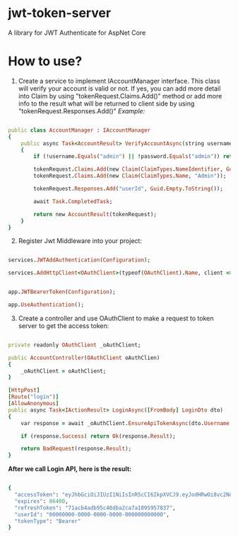 # jwt-token-server
A library for JWT Authenticate for AspNet Core

# How to use?
1. Create a service to implement IAccountManager interface. This class will verify your account is valid or not. If yes, you can add more detail into Claim by using "tokenRequest.Claims.Add()" method or add more info to the result what will be returned to client side by using "tokenRequest.Responses.Add()"
*Example:*
  ```ruby
  
  public class AccountManager : IAccountManager
  {
      public async Task<AccountResult> VerifyAccountAsync(string username, string password, TokenRequest tokenRequest)
      {
          if (!username.Equals("admin") || !password.Equals("admin")) return new AccountResult(new { error = "Invalid user" });

          tokenRequest.Claims.Add(new Claim(ClaimTypes.NameIdentifier, Guid.Empty.ToString()));
          tokenRequest.Claims.Add(new Claim(ClaimTypes.Name, "Admin"));

          tokenRequest.Responses.Add("userId", Guid.Empty.ToString());

          await Task.CompletedTask;

          return new AccountResult(tokenRequest);
      }
  }
  ```

2. Register Jwt Middleware into your project:
  ```ruby
  
  services.JWTAddAuthentication(Configuration);

  services.AddHttpClient<OAuthClient>(typeof(OAuthClient).Name, client => client.BaseAddress = new Uri("http://localhost:5000"));
  
  ```
  
  ```ruby
  
  app.JWTBearerToken(Configuration);

  app.UseAuthentication();
  
  ```
  
  3. Create a controller and use OAuthClient to make a request to token server to get the access token:
  
  ```ruby
  
  private readonly OAuthClient _oAuthClient;

  public AccountController(OAuthClient oAuthClien)
  {
      _oAuthClient = oAuthClient;
  }
  
  [HttpPost]
  [Route("login")]
  [AllowAnonymous]
  public async Task<IActionResult> LoginAsync([FromBody] LoginDto dto)
  {
      var response = await _oAuthClient.EnsureApiTokenAsync(dto.Username, dto.Password);

      if (response.Success) return Ok(response.Result);

      return BadRequest(response.Result);
  }
  
  ```
  **After we call Login API, here is the result:**
  ``` ruby
  
  {
    "accessToken": "eyJhbGciOiJIUzI1NiIsInR5cCI6IkpXVCJ9.eyJodHRwOi8vc2NoZW1hcy54bWxzb2FwLm9yZy93cy8yMDA1LzA1L2lkZW50aXR5L2NsYWltcy9uYW1laWRlbnRpZmllciI6IjAwMDAwMDAwLTAwMDAtMDAwMC0wMDAwLTAwMDAwMDAwMDAwMCIsImh0dHA6Ly9zY2hlbWFzLnhtbHNvYXAub3JnL3dzLzIwMDUvMDUvaWRlbnRpdHkvY2xhaW1zL25hbWUiOiJBZG1pbiIsIm5iZiI6MTUzNjY0Nzk2OSwiZXhwIjoxNTM2NzM0MzY5fQ.wiRIGYxX2Kk41ix5OLSqAujEf7Stdm93kS5Ly7XXbCQ",
    "expires": 86400,
    "refreshToken": "71acb4adb95c48dba2ca7a1895957837",
    "userId": "00000000-0000-0000-0000-000000000000",
    "tokenType": "Bearer"
  }
  
  ```
